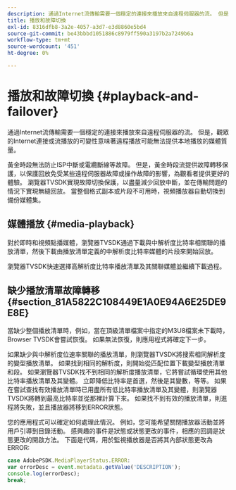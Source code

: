```yaml
---
description: 通過Internet流傳輸需要一個穩定的連接來播放來自遠程伺服器的流。 但是，觀眾的Internet連接或流播放的可變性意味著遠程播放可能無法提供本地播放的媒體質量。
title: 播放和故障切換
exl-id: 8316dfb8-3a2e-4057-a3d7-e3d8860e5bd4
source-git-commit: be43bbbd1051886c8979ff590a3197b2a7249b6a
workflow-type: tm+mt
source-wordcount: '451'
ht-degree: 0%

---
```


# 播放和故障切換 {#playback-and-failover}

通過Internet流傳輸需要一個穩定的連接來播放來自遠程伺服器的流。 但是，觀眾的Internet連接或流播放的可變性意味著遠程播放可能無法提供本地播放的媒體質量。

黃金時段無法防止ISP中斷或電纜斷線等故障。 但是，黃金時段流提供故障轉移保護，以保護回放免受某些遠程伺服器故障或操作故障的影響，為觀看者提供更好的體驗。 瀏覽器TVSDK實現故障切換保護，以盡量減少回放中斷，並在傳輸問題的情況下實現無縫回放。 當整個格式副本或片段不可用時，視頻播放器自動切換到備份媒體集。

## 媒體播放 {#media-playback}

對於即時和視頻點播媒體，瀏覽器TVSDK通過下載與中解析度比特率相關聯的播放清單，然後下載由播放清單定義的中解析度比特率媒體的片段來開始回放。

瀏覽器TVSDK快速選擇高解析度比特率播放清單及其關聯媒體並繼續下載過程。

## 缺少播放清單故障轉移 {#section_81A5822C108449E1A0E94A6E25DE9E8E}

當缺少整個播放清單時，例如，當在頂級清單檔案中指定的M3U8檔案未下載時，Browser TVSDK會嘗試恢復。 如果無法恢復，則應用程式將確定下一步。

如果缺少與中解析度位速率關聯的播放清單，則瀏覽器TVSDK將搜索相同解析度的變型播放清單。 如果找到相同的解析度，則開始從匹配位置下載變型播放清單和段。 如果瀏覽器TVSDK找不到相同的解析度播放清單，它將嘗試循環使用其他比特率播放清單及其變體。 立即降低比特率是首選，然後是其變數，等等。 如果在嘗試查找有效播放清單時已用盡所有低比特率播放清單及其變體，則瀏覽器TVSDK將轉到最高比特率並從那裡計算下來。 如果找不到有效的播放清單，則進程將失敗，並且播放器將移到ERROR狀態。

您的應用程式可以確定如何處理此情況。 例如，您可能希望關閉播放器活動並將用戶引導到目錄活動。 感興趣的事件是狀態或狀態更改的事件，相應的回調是狀態更改的開啟方法。 下面是代碼，用於監視播放器是否將其內部狀態更改為ERROR:

```js
case AdobePSDK.MediaPlayerStatus.ERROR:  
var errorDesc = event.metadata.getValue('DESCRIPTION'); 
console.log(errorDesc); 
break; 
```
